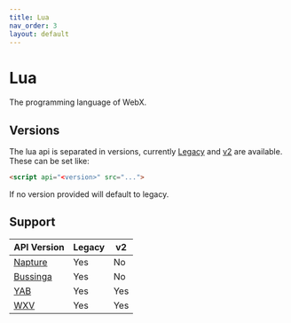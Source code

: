 ```yaml
---
title: Lua
nav_order: 3
layout: default
---
```

# Lua
The programming language of WebX.

## Versions
The lua api is separated in versions, currently [Legacy](legacy/index.md) and [v2](v2/index.md) are available.\
These can be set like:
```html
<script api="<version>" src="...">
```
If no version provided will default to legacy.

## Support

| API Version                         | Legacy | v2  |
| ----------------------------------- | ------ | --- |
| [Napture](../browsers/napture.md)   | Yes    | No  |
| [Bussinga](../browsers/bussinga.md) | Yes    | No  |
| [YAB](../browsers/yab.md)           | Yes    | Yes |
| [WXV](../browsers/wxv.md)           | Yes    | Yes |